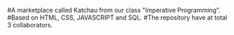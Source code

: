 #A marketplace called Katchau from our class "Imperative Programming".
#Based on HTML, CSS, JAVASCRIPT and SQL.
#The repository have at total 3 collaborators.
					
